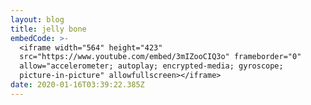 ```yaml
---
layout: blog
title: jelly bone
embedCode: >-
  <iframe width="564" height="423"
  src="https://www.youtube.com/embed/3mIZooCIQ3o" frameborder="0"
  allow="accelerometer; autoplay; encrypted-media; gyroscope;
  picture-in-picture" allowfullscreen></iframe>
date: 2020-01-16T03:39:22.385Z
---
```



